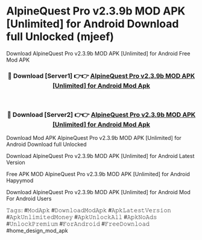 # AlpineQuest Pro v2.3.9b MOD APK [Unlimited] for Android Download full Unlocked (mjeef)
Download AlpineQuest Pro v2.3.9b MOD APK [Unlimited] for Android Free Mod APK

<div align="center">
<h3>🔴 Download [Server1] 👉👉 <a href="https://apkcomod.com?title=AlpineQuest_Pro_v2.3.9b_MOD_APK_[Unlimited]_for_Android">AlpineQuest Pro v2.3.9b MOD APK [Unlimited] for Android Mod Apk</a></h3><br>

<h3>🔴 Download [Server2] 👉👉 <a href="https://apkcomod.com?title=AlpineQuest_Pro_v2.3.9b_MOD_APK_[Unlimited]_for_Android">AlpineQuest Pro v2.3.9b MOD APK [Unlimited] for Android Mod Apk</a></h3>
</div>


Download Mod APK AlpineQuest Pro v2.3.9b MOD APK [Unlimited] for Android Download full Unlocked

Download AlpineQuest Pro v2.3.9b MOD APK [Unlimited] for Android Latest Version

Free APK MOD AlpineQuest Pro v2.3.9b MOD APK [Unlimited] for Android Hapyymod

Download AlpineQuest Pro v2.3.9b MOD APK [Unlimited] for Android Mod For Android Users

𝚃𝚊𝚐𝚜: #𝙼𝚘𝚍𝙰𝚙𝚔 #𝙳𝚘𝚠𝚗𝚕𝚘𝚊𝚍𝙼𝚘𝚍𝙰𝚙𝚔 #𝙰𝚙𝚔𝙻𝚊𝚝𝚎𝚜𝚝𝚅𝚎𝚛𝚜𝚒𝚘𝚗 #𝙰𝚙𝚔𝚄𝚗𝚕𝚒𝚖𝚒𝚝𝚎𝚍𝙼𝚘𝚗𝚎𝚢 #𝙰𝚙𝚔𝚄𝚗𝚕𝚘𝚌𝚔𝙰𝚕𝚕 #𝙰𝚙𝚔𝙽𝚘𝙰𝚍𝚜 #𝚄𝚗𝚕𝚘𝚌𝚔𝙿𝚛𝚎𝚖𝚒𝚞𝚖 #𝙵𝚘𝚛𝙰𝚗𝚍𝚛𝚘𝚒𝚍 #𝙵𝚛𝚎𝚎𝙳𝚘𝚠𝚗𝚕𝚘𝚊𝚍 #home_design_mod_apk
